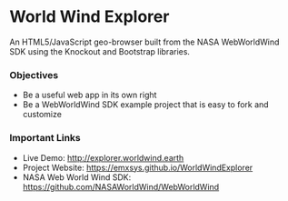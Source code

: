 # World Wind Explorer
An HTML5/JavaScript geo-browser built from the NASA WebWorldWind SDK using the Knockout and Bootstrap libraries.

### Objectives
- Be a useful web app in its own right
- Be a WebWorldWind SDK example project that is easy to fork and customize

### Important Links
- Live Demo: http://explorer.worldwind.earth
- Project Website: https://emxsys.github.io/WorldWindExplorer
- NASA Web World Wind SDK: https://github.com/NASAWorldWind/WebWorldWind

